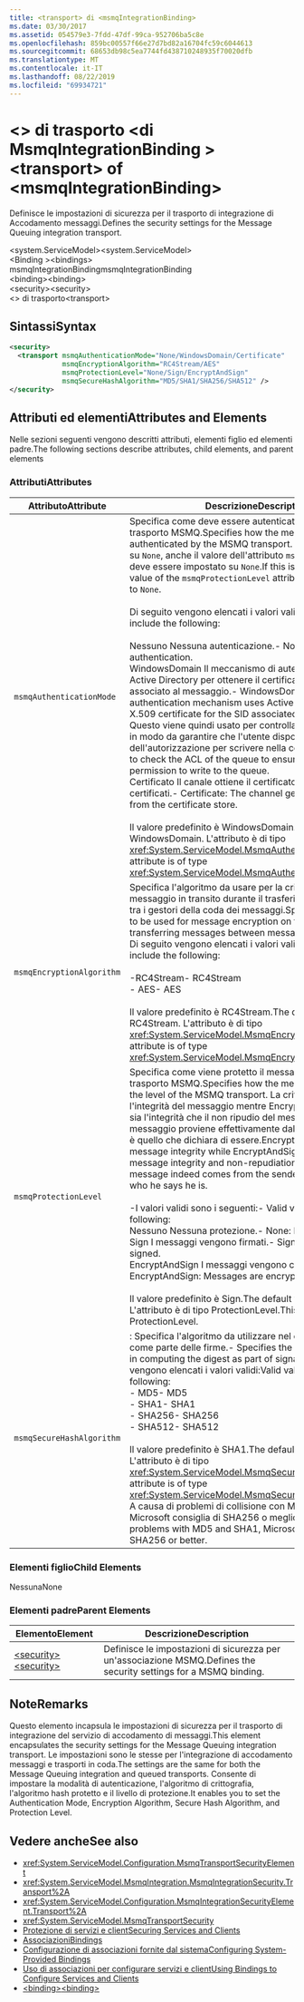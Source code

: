 ```yaml
---
title: <transport> di <msmqIntegrationBinding>
ms.date: 03/30/2017
ms.assetid: 054579e3-7fdd-47df-99ca-952706ba5c8e
ms.openlocfilehash: 859bc00557f66e27d7bd82a16704fc59c6044613
ms.sourcegitcommit: 68653db98c5ea7744fd438710248935f70020dfb
ms.translationtype: MT
ms.contentlocale: it-IT
ms.lasthandoff: 08/22/2019
ms.locfileid: "69934721"
---
```

# <a name="transport-of-msmqintegrationbinding"></a><span data-ttu-id="30622-102">\<> di trasporto \<di MsmqIntegrationBinding ></span><span class="sxs-lookup"><span data-stu-id="30622-102">\<transport> of \<msmqIntegrationBinding></span></span>
<span data-ttu-id="30622-103">Definisce le impostazioni di sicurezza per il trasporto di integrazione di Accodamento messaggi.</span><span class="sxs-lookup"><span data-stu-id="30622-103">Defines the security settings for the Message Queuing integration transport.</span></span>  
  
 <span data-ttu-id="30622-104">\<system.ServiceModel></span><span class="sxs-lookup"><span data-stu-id="30622-104">\<system.ServiceModel></span></span>  
<span data-ttu-id="30622-105">\<Binding ></span><span class="sxs-lookup"><span data-stu-id="30622-105">\<bindings></span></span>  
<span data-ttu-id="30622-106">msmqIntegrationBinding</span><span class="sxs-lookup"><span data-stu-id="30622-106">msmqIntegrationBinding</span></span>  
<span data-ttu-id="30622-107">\<binding></span><span class="sxs-lookup"><span data-stu-id="30622-107">\<binding></span></span>  
<span data-ttu-id="30622-108">\<security></span><span class="sxs-lookup"><span data-stu-id="30622-108">\<security></span></span>  
<span data-ttu-id="30622-109">\<> di trasporto</span><span class="sxs-lookup"><span data-stu-id="30622-109">\<transport></span></span>  
  
## <a name="syntax"></a><span data-ttu-id="30622-110">Sintassi</span><span class="sxs-lookup"><span data-stu-id="30622-110">Syntax</span></span>  
  
```xml  
<security>
  <transport msmqAuthenticationMode="None/WindowsDomain/Certificate"
             msmqEncryptionAlgorithm="RC4Stream/AES"
             msmqProtectionLevel="None/Sign/EncryptAndSign"
             msmqSecureHashAlgorithm="MD5/SHA1/SHA256/SHA512" />
</security>
```  
  
## <a name="attributes-and-elements"></a><span data-ttu-id="30622-111">Attributi ed elementi</span><span class="sxs-lookup"><span data-stu-id="30622-111">Attributes and Elements</span></span>  
 <span data-ttu-id="30622-112">Nelle sezioni seguenti vengono descritti attributi, elementi figlio ed elementi padre.</span><span class="sxs-lookup"><span data-stu-id="30622-112">The following sections describe attributes, child elements, and parent elements</span></span>  
  
### <a name="attributes"></a><span data-ttu-id="30622-113">Attributi</span><span class="sxs-lookup"><span data-stu-id="30622-113">Attributes</span></span>  
  
|<span data-ttu-id="30622-114">Attributo</span><span class="sxs-lookup"><span data-stu-id="30622-114">Attribute</span></span>|<span data-ttu-id="30622-115">Descrizione</span><span class="sxs-lookup"><span data-stu-id="30622-115">Description</span></span>|  
|---------------|-----------------|  
|`msmqAuthenticationMode`|<span data-ttu-id="30622-116">Specifica come deve essere autenticato il messaggio dal trasporto MSMQ.</span><span class="sxs-lookup"><span data-stu-id="30622-116">Specifies how the message must be authenticated by the MSMQ transport.</span></span> <span data-ttu-id="30622-117">Se viene impostato su `None`, anche il valore dell'attributo `msmqProtectionLevel` deve essere impostato su `None`.</span><span class="sxs-lookup"><span data-stu-id="30622-117">If this is set to `None`, the value of the `msmqProtectionLevel` attribute must also be set to `None`.</span></span><br /><br /> <span data-ttu-id="30622-118">Di seguito vengono elencati i valori validi:</span><span class="sxs-lookup"><span data-stu-id="30622-118">Valid values include the following:</span></span><br /><br /> <span data-ttu-id="30622-119">Nessuno Nessuna autenticazione.</span><span class="sxs-lookup"><span data-stu-id="30622-119">-   None: No authentication.</span></span><br /><span data-ttu-id="30622-120">WindowsDomain Il meccanismo di autenticazione usa Active Directory per ottenere il certificato X. 509 per il SID associato al messaggio.</span><span class="sxs-lookup"><span data-stu-id="30622-120">-   WindowsDomain: The authentication mechanism uses Active Directory to get the X.509 certificate for the SID associated with the message.</span></span> <span data-ttu-id="30622-121">Questo viene quindi usato per controllare l'ACL della coda in modo da garantire che l'utente disponga dell'autorizzazione per scrivere nella coda.</span><span class="sxs-lookup"><span data-stu-id="30622-121">This is then used to check the ACL of the queue to ensure the user has permission to write to the queue.</span></span><br /><span data-ttu-id="30622-122">Certificato Il canale ottiene il certificato dall'archivio certificati.</span><span class="sxs-lookup"><span data-stu-id="30622-122">-   Certificate: The channel gets the certificate from the certificate store.</span></span><br /><br /> <span data-ttu-id="30622-123">Il valore predefinito è WindowsDomain.</span><span class="sxs-lookup"><span data-stu-id="30622-123">The default value is WindowsDomain.</span></span> <span data-ttu-id="30622-124">L'attributo è di tipo <xref:System.ServiceModel.MsmqAuthenticationMode>.</span><span class="sxs-lookup"><span data-stu-id="30622-124">This attribute is of type <xref:System.ServiceModel.MsmqAuthenticationMode>.</span></span>|  
|`msmqEncryptionAlgorithm`|<span data-ttu-id="30622-125">Specifica l'algoritmo da usare per la crittografia del messaggio in transito durante il trasferimento dei messaggi tra i gestori della coda dei messaggi.</span><span class="sxs-lookup"><span data-stu-id="30622-125">Specifies the algorithm to be used for message encryption on the wire when transferring messages between message queue managers.</span></span> <span data-ttu-id="30622-126">Di seguito vengono elencati i valori validi:</span><span class="sxs-lookup"><span data-stu-id="30622-126">Valid values include the following:</span></span><br /><br /> <span data-ttu-id="30622-127">-RC4Stream</span><span class="sxs-lookup"><span data-stu-id="30622-127">-   RC4Stream</span></span><br /><span data-ttu-id="30622-128">-   AES</span><span class="sxs-lookup"><span data-stu-id="30622-128">-   AES</span></span><br /><br /> <span data-ttu-id="30622-129">Il valore predefinito è RC4Stream.</span><span class="sxs-lookup"><span data-stu-id="30622-129">The default value is RC4Stream.</span></span> <span data-ttu-id="30622-130">L'attributo è di tipo <xref:System.ServiceModel.MsmqEncryptionAlgorithm>.</span><span class="sxs-lookup"><span data-stu-id="30622-130">This attribute is of type <xref:System.ServiceModel.MsmqEncryptionAlgorithm>.</span></span>|  
|`msmqProtectionLevel`|<span data-ttu-id="30622-131">Specifica come viene protetto il messaggio a livello del trasporto MSMQ.</span><span class="sxs-lookup"><span data-stu-id="30622-131">Specifies how the message is secured at the level of the MSMQ transport.</span></span> <span data-ttu-id="30622-132">La crittografia assicura l'integrità del messaggio mentre EncryptAndSign assicura sia l'integrità che il non ripudio del messaggio; ovvero, il messaggio proviene effettivamente dal mittente e il mittente è quello che dichiara di essere.</span><span class="sxs-lookup"><span data-stu-id="30622-132">Encryption ensures message integrity while EncryptAndSign ensures both message integrity and non-repudiation; that is, the message indeed comes from the sender and the sender is who he says he is.</span></span><br /><br /> <span data-ttu-id="30622-133">-I valori validi sono i seguenti:</span><span class="sxs-lookup"><span data-stu-id="30622-133">-   Valid values include the following:</span></span><br /><span data-ttu-id="30622-134">Nessuno Nessuna protezione.</span><span class="sxs-lookup"><span data-stu-id="30622-134">-   None: No protection.</span></span><br /><span data-ttu-id="30622-135">Sign I messaggi vengono firmati.</span><span class="sxs-lookup"><span data-stu-id="30622-135">-   Sign: Messages are signed.</span></span><br /><span data-ttu-id="30622-136">EncryptAndSign I messaggi vengono crittografati e firmati.</span><span class="sxs-lookup"><span data-stu-id="30622-136">-   EncryptAndSign: Messages are encrypted and signed.</span></span><br /><br /> <span data-ttu-id="30622-137">Il valore predefinito è Sign.</span><span class="sxs-lookup"><span data-stu-id="30622-137">The default value is Sign.</span></span> <span data-ttu-id="30622-138">L'attributo è di tipo ProtectionLevel.</span><span class="sxs-lookup"><span data-stu-id="30622-138">This attribute is of type ProtectionLevel.</span></span>|  
|`msmqSecureHashAlgorithm`|<span data-ttu-id="30622-139">: Specifica l'algoritmo da utilizzare nel calcolo del digest come parte delle firme.</span><span class="sxs-lookup"><span data-stu-id="30622-139">-   Specifies the algorithm to be used in computing the digest as part of signatures.</span></span> <span data-ttu-id="30622-140">Di seguito vengono elencati i valori validi:</span><span class="sxs-lookup"><span data-stu-id="30622-140">Valid values include the following:</span></span><br /><span data-ttu-id="30622-141">-   MD5</span><span class="sxs-lookup"><span data-stu-id="30622-141">-   MD5</span></span><br /><span data-ttu-id="30622-142">-   SHA1</span><span class="sxs-lookup"><span data-stu-id="30622-142">-   SHA1</span></span><br /><span data-ttu-id="30622-143">-   SHA256</span><span class="sxs-lookup"><span data-stu-id="30622-143">-   SHA256</span></span><br /><span data-ttu-id="30622-144">-   SHA512</span><span class="sxs-lookup"><span data-stu-id="30622-144">-   SHA512</span></span><br /><br /> <span data-ttu-id="30622-145">Il valore predefinito è SHA1.</span><span class="sxs-lookup"><span data-stu-id="30622-145">The default value is SHA1.</span></span> <span data-ttu-id="30622-146">L'attributo è di tipo <xref:System.ServiceModel.MsmqSecureHashAlgorithm>.</span><span class="sxs-lookup"><span data-stu-id="30622-146">This attribute is of type <xref:System.ServiceModel.MsmqSecureHashAlgorithm>.</span></span><br><span data-ttu-id="30622-147">A causa di problemi di collisione con MD5 e SHA1, Microsoft consiglia di SHA256 o meglio.</span><span class="sxs-lookup"><span data-stu-id="30622-147">Due to collision problems with MD5 and SHA1, Microsoft recommends SHA256 or better.</span></span>|  
  
### <a name="child-elements"></a><span data-ttu-id="30622-148">Elementi figlio</span><span class="sxs-lookup"><span data-stu-id="30622-148">Child Elements</span></span>  
 <span data-ttu-id="30622-149">Nessuna</span><span class="sxs-lookup"><span data-stu-id="30622-149">None</span></span>  
  
### <a name="parent-elements"></a><span data-ttu-id="30622-150">Elementi padre</span><span class="sxs-lookup"><span data-stu-id="30622-150">Parent Elements</span></span>  
  
|<span data-ttu-id="30622-151">Elemento</span><span class="sxs-lookup"><span data-stu-id="30622-151">Element</span></span>|<span data-ttu-id="30622-152">Descrizione</span><span class="sxs-lookup"><span data-stu-id="30622-152">Description</span></span>|  
|-------------|-----------------|  
|[<span data-ttu-id="30622-153">\<security></span><span class="sxs-lookup"><span data-stu-id="30622-153">\<security></span></span>](security-of-basichttpbinding.md)|<span data-ttu-id="30622-154">Definisce le impostazioni di sicurezza per un'associazione MSMQ.</span><span class="sxs-lookup"><span data-stu-id="30622-154">Defines the security settings for a MSMQ binding.</span></span>|  
  
## <a name="remarks"></a><span data-ttu-id="30622-155">Note</span><span class="sxs-lookup"><span data-stu-id="30622-155">Remarks</span></span>  
 <span data-ttu-id="30622-156">Questo elemento incapsula le impostazioni di sicurezza per il trasporto di integrazione del servizio di accodamento di messaggi.</span><span class="sxs-lookup"><span data-stu-id="30622-156">This element encapsulates the security settings for the Message Queuing integration transport.</span></span> <span data-ttu-id="30622-157">Le impostazioni sono le stesse per l'integrazione di accodamento messaggi e trasporti in coda.</span><span class="sxs-lookup"><span data-stu-id="30622-157">The settings are the same for both the Message Queuing integration and queued transports.</span></span> <span data-ttu-id="30622-158">Consente di impostare la modalità di autenticazione, l'algoritmo di crittografia, l'algoritmo hash protetto e il livello di protezione.</span><span class="sxs-lookup"><span data-stu-id="30622-158">It enables you to set the Authentication Mode, Encryption Algorithm, Secure Hash Algorithm, and Protection Level.</span></span>  
  
## <a name="see-also"></a><span data-ttu-id="30622-159">Vedere anche</span><span class="sxs-lookup"><span data-stu-id="30622-159">See also</span></span>

- <xref:System.ServiceModel.Configuration.MsmqTransportSecurityElement>
- <xref:System.ServiceModel.MsmqIntegration.MsmqIntegrationSecurity.Transport%2A>
- <xref:System.ServiceModel.Configuration.MsmqIntegrationSecurityElement.Transport%2A>
- <xref:System.ServiceModel.MsmqTransportSecurity>
- [<span data-ttu-id="30622-160">Protezione di servizi e client</span><span class="sxs-lookup"><span data-stu-id="30622-160">Securing Services and Clients</span></span>](../../../wcf/feature-details/securing-services-and-clients.md)
- [<span data-ttu-id="30622-161">Associazioni</span><span class="sxs-lookup"><span data-stu-id="30622-161">Bindings</span></span>](../../../wcf/bindings.md)
- [<span data-ttu-id="30622-162">Configurazione di associazioni fornite dal sistema</span><span class="sxs-lookup"><span data-stu-id="30622-162">Configuring System-Provided Bindings</span></span>](../../../wcf/feature-details/configuring-system-provided-bindings.md)
- [<span data-ttu-id="30622-163">Uso di associazioni per configurare servizi e client</span><span class="sxs-lookup"><span data-stu-id="30622-163">Using Bindings to Configure Services and Clients</span></span>](../../../wcf/using-bindings-to-configure-services-and-clients.md)
- [<span data-ttu-id="30622-164">\<binding></span><span class="sxs-lookup"><span data-stu-id="30622-164">\<binding></span></span>](../../../misc/binding.md)
